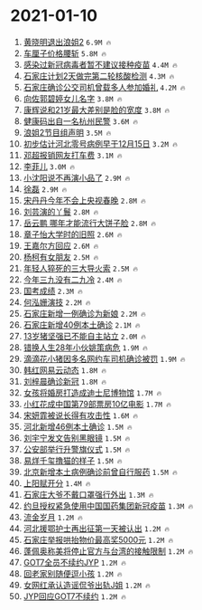 # 2021-01-10

1. [黄晓明退出浪姐2](https://s.weibo.com/weibo?q=%23%E9%BB%84%E6%99%93%E6%98%8E%E9%80%80%E5%87%BA%E6%B5%AA%E5%A7%902%23&Refer=top) `6.9M 🔥`
1. [车厘子价格腰斩](https://s.weibo.com/weibo?q=%23%E8%BD%A6%E5%8E%98%E5%AD%90%E4%BB%B7%E6%A0%BC%E8%85%B0%E6%96%A9%23&Refer=top) `5.8M 🔥`
1. [感染过新冠病毒者暂不建议接种疫苗](https://s.weibo.com/weibo?q=%23%E6%84%9F%E6%9F%93%E8%BF%87%E6%96%B0%E5%86%A0%E7%97%85%E6%AF%92%E8%80%85%E6%9A%82%E4%B8%8D%E5%BB%BA%E8%AE%AE%E6%8E%A5%E7%A7%8D%E7%96%AB%E8%8B%97%23&Refer=top) `4.4M 🔥`
1. [石家庄计划2天做完第二轮核酸检测](https://s.weibo.com/weibo?q=%23%E7%9F%B3%E5%AE%B6%E5%BA%84%E8%AE%A1%E5%88%922%E5%A4%A9%E5%81%9A%E5%AE%8C%E7%AC%AC%E4%BA%8C%E8%BD%AE%E6%A0%B8%E9%85%B8%E6%A3%80%E6%B5%8B%23&Refer=top) `4.3M 🔥`
1. [石家庄确诊公交司机曾载多人参加婚礼](https://s.weibo.com/weibo?q=%23%E7%9F%B3%E5%AE%B6%E5%BA%84%E7%A1%AE%E8%AF%8A%E5%85%AC%E4%BA%A4%E5%8F%B8%E6%9C%BA%E6%9B%BE%E8%BD%BD%E5%A4%9A%E4%BA%BA%E5%8F%82%E5%8A%A0%E5%A9%9A%E7%A4%BC%23&Refer=top) `4.2M 🔥`
1. [向佐郭碧婷女儿名字](https://s.weibo.com/weibo?q=%23%E5%90%91%E4%BD%90%E9%83%AD%E7%A2%A7%E5%A9%B7%E5%A5%B3%E5%84%BF%E5%90%8D%E5%AD%97%23&Refer=top) `3.8M 🔥`
1. [康辉说和21岁最大差别是脸的宽度](https://s.weibo.com/weibo?q=%23%E5%BA%B7%E8%BE%89%E8%AF%B4%E5%92%8C21%E5%B2%81%E6%9C%80%E5%A4%A7%E5%B7%AE%E5%88%AB%E6%98%AF%E8%84%B8%E7%9A%84%E5%AE%BD%E5%BA%A6%23&Refer=top) `3.8M 🔥`
1. [健康码出自一名杭州民警](https://s.weibo.com/weibo?q=%23%E5%81%A5%E5%BA%B7%E7%A0%81%E5%87%BA%E8%87%AA%E4%B8%80%E5%90%8D%E6%9D%AD%E5%B7%9E%E6%B0%91%E8%AD%A6%23&Refer=top) `3.6M 🔥`
1. [浪姐2节目组声明](https://s.weibo.com/weibo?q=%E6%B5%AA%E5%A7%902%E8%8A%82%E7%9B%AE%E7%BB%84%E5%A3%B0%E6%98%8E&Refer=top) `3.5M 🔥`
1. [初步估计河北零号病例早于12月15日](https://s.weibo.com/weibo?q=%23%E5%88%9D%E6%AD%A5%E4%BC%B0%E8%AE%A1%E6%B2%B3%E5%8C%97%E9%9B%B6%E5%8F%B7%E7%97%85%E4%BE%8B%E6%97%A9%E4%BA%8E12%E6%9C%8815%E6%97%A5%23&Refer=top) `3.2M 🔥`
1. [邓超报销网友打车费](https://s.weibo.com/weibo?q=%23%E9%82%93%E8%B6%85%E6%8A%A5%E9%94%80%E7%BD%91%E5%8F%8B%E6%89%93%E8%BD%A6%E8%B4%B9%23&Refer=top) `3.1M 🔥`
1. [李菲儿](https://s.weibo.com/weibo?q=%E6%9D%8E%E8%8F%B2%E5%84%BF&Refer=top) `3.0M 🔥`
1. [小沈阳说不再演小品了](https://s.weibo.com/weibo?q=%23%E5%B0%8F%E6%B2%88%E9%98%B3%E8%AF%B4%E4%B8%8D%E5%86%8D%E6%BC%94%E5%B0%8F%E5%93%81%E4%BA%86%23&Refer=top) `2.9M 🔥`
1. [徐磊](https://s.weibo.com/weibo?q=%E5%BE%90%E7%A3%8A&Refer=top) `2.9M 🔥`
1. [宋丹丹今年不会上央视春晚](https://s.weibo.com/weibo?q=%23%E5%AE%8B%E4%B8%B9%E4%B8%B9%E4%BB%8A%E5%B9%B4%E4%B8%8D%E4%BC%9A%E4%B8%8A%E5%A4%AE%E8%A7%86%E6%98%A5%E6%99%9A%23&Refer=top) `2.8M 🔥`
1. [刘芸演的丫鬟](https://s.weibo.com/weibo?q=%23%E5%88%98%E8%8A%B8%E6%BC%94%E7%9A%84%E4%B8%AB%E9%AC%9F%23&Refer=top) `2.8M 🔥`
1. [岳云鹏 哪年才能流行大饼子脸](https://s.weibo.com/weibo?q=%E5%B2%B3%E4%BA%91%E9%B9%8F%20%E5%93%AA%E5%B9%B4%E6%89%8D%E8%83%BD%E6%B5%81%E8%A1%8C%E5%A4%A7%E9%A5%BC%E5%AD%90%E8%84%B8&Refer=top) `2.8M 🔥`
1. [章子怡大学时的旧照](https://s.weibo.com/weibo?q=%E7%AB%A0%E5%AD%90%E6%80%A1%E5%A4%A7%E5%AD%A6%E6%97%B6%E7%9A%84%E6%97%A7%E7%85%A7&Refer=top) `2.6M 🔥`
1. [王嘉尔方回应](https://s.weibo.com/weibo?q=%23%E7%8E%8B%E5%98%89%E5%B0%94%E6%96%B9%E5%9B%9E%E5%BA%94%23&Refer=top) `2.6M 🔥`
1. [杨柯有女朋友](https://s.weibo.com/weibo?q=%E6%9D%A8%E6%9F%AF%E6%9C%89%E5%A5%B3%E6%9C%8B%E5%8F%8B&Refer=top) `2.5M 🔥`
1. [年轻人猝死的三大导火索](https://s.weibo.com/weibo?q=%23%E5%B9%B4%E8%BD%BB%E4%BA%BA%E7%8C%9D%E6%AD%BB%E7%9A%84%E4%B8%89%E5%A4%A7%E5%AF%BC%E7%81%AB%E7%B4%A2%23&Refer=top) `2.5M 🔥`
1. [今年三九没有二九冷](https://s.weibo.com/weibo?q=%23%E4%BB%8A%E5%B9%B4%E4%B8%89%E4%B9%9D%E6%B2%A1%E6%9C%89%E4%BA%8C%E4%B9%9D%E5%86%B7%23&Refer=top) `2.4M 🔥`
1. [国考成绩](https://s.weibo.com/weibo?q=%E5%9B%BD%E8%80%83%E6%88%90%E7%BB%A9&Refer=top) `2.3M 🔥`
1. [何泓姗演技](https://s.weibo.com/weibo?q=%E4%BD%95%E6%B3%93%E5%A7%97%E6%BC%94%E6%8A%80&Refer=top) `2.2M 🔥`
1. [石家庄新增一例确诊为新娘](https://s.weibo.com/weibo?q=%23%E7%9F%B3%E5%AE%B6%E5%BA%84%E6%96%B0%E5%A2%9E%E4%B8%80%E4%BE%8B%E7%A1%AE%E8%AF%8A%E4%B8%BA%E6%96%B0%E5%A8%98%23&Refer=top) `2.2M 🔥`
1. [石家庄新增40例本土确诊](https://s.weibo.com/weibo?q=%23%E7%9F%B3%E5%AE%B6%E5%BA%84%E6%96%B0%E5%A2%9E40%E4%BE%8B%E6%9C%AC%E5%9C%9F%E7%A1%AE%E8%AF%8A%23&Refer=top) `2.1M 🔥`
1. [13岁猪坚强已不能自主站立](https://s.weibo.com/weibo?q=%2313%E5%B2%81%E7%8C%AA%E5%9D%9A%E5%BC%BA%E5%B7%B2%E4%B8%8D%E8%83%BD%E8%87%AA%E4%B8%BB%E7%AB%99%E7%AB%8B%23&Refer=top) `2.0M 🔥`
1. [错换人生28年小伙姚策病危](https://s.weibo.com/weibo?q=%E9%94%99%E6%8D%A2%E4%BA%BA%E7%94%9F28%E5%B9%B4%E5%B0%8F%E4%BC%99%E5%A7%9A%E7%AD%96%E7%97%85%E5%8D%B1&Refer=top) `1.9M 🔥`
1. [滴滴花小猪因多名网约车司机确诊被罚](https://s.weibo.com/weibo?q=%23%E6%BB%B4%E6%BB%B4%E8%8A%B1%E5%B0%8F%E7%8C%AA%E5%9B%A0%E5%A4%9A%E5%90%8D%E7%BD%91%E7%BA%A6%E8%BD%A6%E5%8F%B8%E6%9C%BA%E7%A1%AE%E8%AF%8A%E8%A2%AB%E7%BD%9A%23&Refer=top) `1.9M 🔥`
1. [韩红网易云动态](https://s.weibo.com/weibo?q=%E9%9F%A9%E7%BA%A2%E7%BD%91%E6%98%93%E4%BA%91%E5%8A%A8%E6%80%81&Refer=top) `1.8M 🔥`
1. [刘梓晨确诊新冠](https://s.weibo.com/weibo?q=%23%E5%88%98%E6%A2%93%E6%99%A8%E7%A1%AE%E8%AF%8A%E6%96%B0%E5%86%A0%23&Refer=top) `1.8M 🔥`
1. [女孩将婚房打造成迪士尼博物馆](https://s.weibo.com/weibo?q=%E5%A5%B3%E5%AD%A9%E5%B0%86%E5%A9%9A%E6%88%BF%E6%89%93%E9%80%A0%E6%88%90%E8%BF%AA%E5%A3%AB%E5%B0%BC%E5%8D%9A%E7%89%A9%E9%A6%86&Refer=top) `1.7M 🔥`
1. [小红花成中国第79部票房10亿电影](https://s.weibo.com/weibo?q=%23%E5%B0%8F%E7%BA%A2%E8%8A%B1%E6%88%90%E4%B8%AD%E5%9B%BD%E7%AC%AC79%E9%83%A8%E7%A5%A8%E6%88%BF10%E4%BA%BF%E7%94%B5%E5%BD%B1%23&Refer=top) `1.7M 🔥`
1. [宋妍霏被说长得有攻击性](https://s.weibo.com/weibo?q=%E5%AE%8B%E5%A6%8D%E9%9C%8F%E8%A2%AB%E8%AF%B4%E9%95%BF%E5%BE%97%E6%9C%89%E6%94%BB%E5%87%BB%E6%80%A7&Refer=top) `1.6M 🔥`
1. [河北新增46例本土确诊](https://s.weibo.com/weibo?q=%23%E6%B2%B3%E5%8C%97%E6%96%B0%E5%A2%9E46%E4%BE%8B%E6%9C%AC%E5%9C%9F%E7%A1%AE%E8%AF%8A%23&Refer=top) `1.5M 🔥`
1. [刘宇宁发文告别黑眼镜](https://s.weibo.com/weibo?q=%23%E5%88%98%E5%AE%87%E5%AE%81%E5%8F%91%E6%96%87%E5%91%8A%E5%88%AB%E9%BB%91%E7%9C%BC%E9%95%9C%23&Refer=top) `1.5M 🔥`
1. [公安部举行升警旗仪式](https://s.weibo.com/weibo?q=%23%E5%85%AC%E5%AE%89%E9%83%A8%E4%B8%BE%E8%A1%8C%E5%8D%87%E8%AD%A6%E6%97%97%E4%BB%AA%E5%BC%8F%23&Refer=top) `1.5M 🔥`
1. [易烊千玺撸猫的样子](https://s.weibo.com/weibo?q=%23%E6%98%93%E7%83%8A%E5%8D%83%E7%8E%BA%E6%92%B8%E7%8C%AB%E7%9A%84%E6%A0%B7%E5%AD%90%23&Refer=top) `1.5M 🔥`
1. [北京新增本土病例确诊前曾自行服药](https://s.weibo.com/weibo?q=%23%E5%8C%97%E4%BA%AC%E6%96%B0%E5%A2%9E%E6%9C%AC%E5%9C%9F%E7%97%85%E4%BE%8B%E7%A1%AE%E8%AF%8A%E5%89%8D%E6%9B%BE%E8%87%AA%E8%A1%8C%E6%9C%8D%E8%8D%AF%23&Refer=top) `1.5M 🔥`
1. [上阳赋开分](https://s.weibo.com/weibo?q=%23%E4%B8%8A%E9%98%B3%E8%B5%8B%E5%BC%80%E5%88%86%23&Refer=top) `1.4M 🔥`
1. [石家庄大爷不戴口罩强行外出](https://s.weibo.com/weibo?q=%E7%9F%B3%E5%AE%B6%E5%BA%84%E5%A4%A7%E7%88%B7%E4%B8%8D%E6%88%B4%E5%8F%A3%E7%BD%A9%E5%BC%BA%E8%A1%8C%E5%A4%96%E5%87%BA&Refer=top) `1.3M 🔥`
1. [约旦授权紧急使用中国国药集团新冠疫苗](https://s.weibo.com/weibo?q=%E7%BA%A6%E6%97%A6%E6%8E%88%E6%9D%83%E7%B4%A7%E6%80%A5%E4%BD%BF%E7%94%A8%E4%B8%AD%E5%9B%BD%E5%9B%BD%E8%8D%AF%E9%9B%86%E5%9B%A2%E6%96%B0%E5%86%A0%E7%96%AB%E8%8B%97&Refer=top) `1.3M 🔥`
1. [流金岁月](https://s.weibo.com/weibo?q=%E6%B5%81%E9%87%91%E5%B2%81%E6%9C%88&Refer=top) `1.2M 🔥`
1. [河北援鄂护士再出征第一天被认出](https://s.weibo.com/weibo?q=%E6%B2%B3%E5%8C%97%E6%8F%B4%E9%84%82%E6%8A%A4%E5%A3%AB%E5%86%8D%E5%87%BA%E5%BE%81%E7%AC%AC%E4%B8%80%E5%A4%A9%E8%A2%AB%E8%AE%A4%E5%87%BA&Refer=top) `1.2M 🔥`
1. [石家庄举报哄抬物价最高奖5000元](https://s.weibo.com/weibo?q=%23%E7%9F%B3%E5%AE%B6%E5%BA%84%E4%B8%BE%E6%8A%A5%E5%93%84%E6%8A%AC%E7%89%A9%E4%BB%B7%E6%9C%80%E9%AB%98%E5%A5%965000%E5%85%83%23&Refer=top) `1.2M 🔥`
1. [蓬佩奥称美将停止官方与台湾的接触限制](https://s.weibo.com/weibo?q=%E8%93%AC%E4%BD%A9%E5%A5%A5%E7%A7%B0%E7%BE%8E%E5%B0%86%E5%81%9C%E6%AD%A2%E5%AE%98%E6%96%B9%E4%B8%8E%E5%8F%B0%E6%B9%BE%E7%9A%84%E6%8E%A5%E8%A7%A6%E9%99%90%E5%88%B6&Refer=top) `1.2M 🔥`
1. [GOT7全员不续约JYP](https://s.weibo.com/weibo?q=%23GOT7%E5%85%A8%E5%91%98%E4%B8%8D%E7%BB%AD%E7%BA%A6JYP%23&Refer=top) `1.2M 🔥`
1. [回老家别随便逗小孩](https://s.weibo.com/weibo?q=%E5%9B%9E%E8%80%81%E5%AE%B6%E5%88%AB%E9%9A%8F%E4%BE%BF%E9%80%97%E5%B0%8F%E5%AD%A9&Refer=top) `1.2M 🔥`
1. [女网红承认造谣侃爷出轨J姐](https://s.weibo.com/weibo?q=%23%E5%A5%B3%E7%BD%91%E7%BA%A2%E6%89%BF%E8%AE%A4%E9%80%A0%E8%B0%A3%E4%BE%83%E7%88%B7%E5%87%BA%E8%BD%A8J%E5%A7%90%23&Refer=top) `1.2M 🔥`
1. [JYP回应GOT7不续约](https://s.weibo.com/weibo?q=JYP%E5%9B%9E%E5%BA%94GOT7%E4%B8%8D%E7%BB%AD%E7%BA%A6&Refer=top) `1.2M 🔥`

